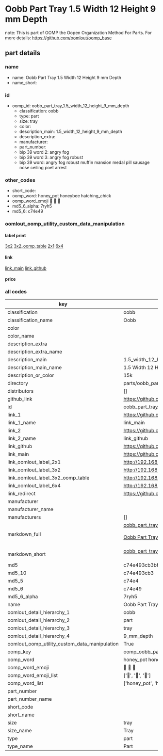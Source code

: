 # Oobb Part Tray 1.5 Width 12 Height 9 mm Depth  

note: This is part of OOMP the Oopen Organization Method For Parts. For more details: https://github.com/oomlout/oomp_base

##  part details
  







### name
* name: Oobb Part Tray 1.5 Width 12 Height 9 mm Depth
* name_short: 
### id
* oomp_id: oobb_part_tray_1.5_width_12_height_9_mm_depth
  * classification: oobb
  * type: part
  * size: tray
  * color: 
  * description_main: 1.5_width_12_height_9_mm_depth
  * description_extra: 
  * manufacturer: 
  * part_number: 
  * bip 39 word 2: angry fog
  * bip 39 word 3: angry fog robust
  * bip 39 word: angry fog robust muffin mansion medal pill sausage nose ceiling poet arrest

### other_codes
* short_code: 
* oomp_word: honey_pot honeybee hatching_chick
* oomp_word_emoji :honey_pot: :honeybee: :hatching_chick:
* md5_6_alpha: 7ryh5
* md5_6: c74e49






### oomlout_oomp_utility_custom_data_manipulation
#### label print
[3x2](http://192.168.1.245:1112/?label=oomp%207ryh5)
[3x2_oomp_table](http://192.168.1.108:1112/?label=oomp%207ryh5)
[2x1](http://192.168.1.242:1112/?label=oomp%207ryh5)
[6x4](http://192.168.1.55:1112/?label=oomp%207ryh5)    

#### link

[link_main](https://github.com/oomlout/oomlout_oomp_version_1_messy/tree/main/parts/oobb_part_tray_1.5_width_12_height_9_mm_depth) [link_github](https://github.com/oomlout/oomlout_oomp_version_1_messy/tree/main/parts/oobb_part_tray_1.5_width_12_height_9_mm_depth)                             

#### price







### all codes 
| key | value |  
| --- | --- |  
| classification | oobb |  
| classification_name | Oobb |  
| color |  |  
| color_name |  |  
| description_extra |  |  
| description_extra_name |  |  
| description_main | 1.5_width_12_height_9_mm_depth |  
| description_main_name | 1.5 Width 12 Height 9 mm Depth |  
| description_or_color | 15k |  
| directory | parts/oobb_part_tray_1.5_width_12_height_9_mm_depth |  
| distributors | [] |  
| github_link | https://github.com/oomlout/oomlout_oomp_part_src/tree/main/parts/oobb_part_tray_1.5_width_12_height_9_mm_depth |  
| id | oobb_part_tray_1.5_width_12_height_9_mm_depth |  
| link_1 | https://github.com/oomlout/oomlout_oomp_version_1_messy/tree/main/parts/oobb_part_tray_1.5_width_12_height_9_mm_depth |  
| link_1_name | link_main |  
| link_2 | https://github.com/oomlout/oomlout_oomp_version_1_messy/tree/main/parts/oobb_part_tray_1.5_width_12_height_9_mm_depth |  
| link_2_name | link_github |  
| link_github | https://github.com/oomlout/oomlout_oomp_version_1_messy/tree/main/parts/oobb_part_tray_1.5_width_12_height_9_mm_depth |  
| link_main | https://github.com/oomlout/oomlout_oomp_version_1_messy/tree/main/parts/oobb_part_tray_1.5_width_12_height_9_mm_depth |  
| link_oomlout_label_2x1 | http://192.168.1.242:1112/?label=oomp%207ryh5 |  
| link_oomlout_label_3x2 | http://192.168.1.245:1112/?label=oomp%207ryh5 |  
| link_oomlout_label_3x2_oomp_table | http://192.168.1.108:1112/?label=oomp%207ryh5 |  
| link_oomlout_label_6x4 | http://192.168.1.55:1112/?label=oomp%207ryh5 |  
| link_redirect | https://github.com/oomlout/oomlout_oomp_version_1_messy/tree/main/parts/oobb_part_tray_1.5_width_12_height_9_mm_depth |  
| manufacturer |  |  
| manufacturer_name |  |  
| manufacturers | [] |  
| markdown_full | [oobb_part_tray_1.5_width_12_height_9_mm_depth](none)<br>[](none)<br>[Oobb Part Tray 1.5 Width 12 Height 9 Mm Depth](none)<br><br> |  
| markdown_short | [oobb_part_tray_1.5_width_12_height_9_mm_depth](none)<br><br> |  
| md5 | c74e493cb3bfb49a2943a91376969047 |  
| md5_10 | c74e493cb3 |  
| md5_5 | c74e4 |  
| md5_6 | c74e49 |  
| md5_6_alpha | 7ryh5 |  
| name | Oobb Part Tray 1.5 Width 12 Height 9 mm Depth |  
| oomlout_detail_hierarchy_1 | oobb |  
| oomlout_detail_hierarchy_2 | part |  
| oomlout_detail_hierarchy_3 | tray |  
| oomlout_detail_hierarchy_4 | 9_mm_depth |  
| oomlout_oomp_utility_custom_data_manipulation | True |  
| oomp_key | oomp_oobb_part_tray_1.5_width_12_height_9_mm_depth |  
| oomp_word | honey_pot honeybee hatching_chick |  
| oomp_word_emoji | :honey_pot: :honeybee: :hatching_chick: |  
| oomp_word_emoji_list | [':honey_pot:', ':honeybee:', ':hatching_chick:'] |  
| oomp_word_list | ['honey_pot', 'honeybee', 'hatching_chick'] |  
| part_number |  |  
| part_number_name |  |  
| short_code |  |  
| short_name |  |  
| size | tray |  
| size_name | Tray |  
| type | part |  
| type_name | Part |  
